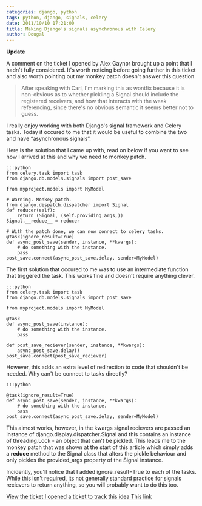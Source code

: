 ```yaml
---
categories: django, python
tags: python, django, signals, celery
date: 2011/10/10 17:21:00
title: Making Django's signals asynchronous with Celery
author: Dougal
---
```


**Update**

A comment on the ticket I opened by Alex Gaynor brought up a point that I hadn't
fully considered. It's worth noticing before going further in this ticket and
also worth pointing out my monkey patch doesn't answer this question.

> After speaking with Carl, I'm marking this as wontfix because it is
> non-obvious as to whether pickling a Signal should include the registered
> receivers, and how that interacts with the weak referencing, since there's no
> obvious semantic it seems better not to guess.

I really enjoy working with both Django's signal framework and Celery tasks.
Today it occured to me that it would be useful to combine the two and have
“asynchronous signals”.

Here is the solution that I came up with, read on below if you want to see how
I arrived at this and why we need to monkey patch.

    :::python
    from celery.task import task
    from django.db.models.signals import post_save

    from myproject.models import MyModel

    # Warning. Monkey patch.
    from django.dispatch.dispatcher import Signal
    def reducer(self):
        return (Signal, (self.providing_args,))
    Signal.__reduce__ = reducer

    # With the patch done, we can now connect to celery tasks.
    @task(ignore_result=True)
    def async_post_save(sender, instance, **kwargs):
        # do something with the instance.
        pass
    post_save.connect(async_post_save.delay, sender=MyModel)


The first solution that occured to me was to use an intermediate function that
triggered the task. This works fine and doesn't require anything clever.

    :::python
    from celery.task import task
    from django.db.models.signals import post_save

    from myproject.models import MyModel

    @task
    def async_post_save(instance):
        # do something with the instance.
        pass

    def post_save_reciever(sender, instance, **kwargs):
        async_post_save.delay()
    post_save.connect(post_save_reciever)


However, this adds an extra level of redirection to code that shouldn't be
needed. Why can't be connect to tasks directly?

    :::python

    @task(ignore_result=True)
    def async_post_save(sender, instance, **kwargs):
        # do something with the instance.
        pass
    post_save.connect(async_post_save.delay, sender=MyModel)

This almost works, however, in the kwargs signal recievers are passed an
instance of django.display.dispatcher.Signal and this contains an instance
of threading.Lock - an object that can't be pickled. This leads me to the
monkey patch that was shown at the start of this article which simply adds
a __reduce__ method to the Signal class that alters the pickle behaviour and
only pickles the provided_args property of the Signal instance.

Incidently, you'll notice that I added ignore_result=True to each of the tasks.
While this isn't required, its not generally standard practice for signals
recievers to return anything, so you will probably want to do this too.

[View the ticket I opened a ticket to track this idea This link](https://code.djangoproject.com/ticket/17029)
